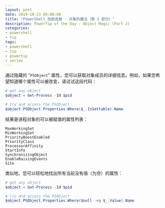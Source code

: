 ```yaml
---
layout: post
date: 2019-10-23 00:00:00
title: "PowerShell 技能连载 - 对象的魔法（第 2 部分）"
description: PowerTip of the Day - Object Magic (Part 2)
categories:
- powershell
- tip
tags:
- powershell
- tip
- powertip
- series
---
```

通过隐藏的 "`PSObject`" 属性，您可以获取对象成员的详细信息。例如，如果您希望知道哪个属性可以被改变，请试试这段代码：

```powershell
# get any object
$object = Get-Process -Id $pid

# try and access the PSObject
$object.PSObject.Properties.Where{$_.IsSettable}.Name
```

结果是进程对象的可以被赋值的属性列表：

    MaxWorkingSet
    MinWorkingSet
    PriorityBoostEnabled
    PriorityClass
    ProcessorAffinity
    StartInfo
    SynchronizingObject
    EnableRaisingEvents
    Site

类似地，您可以轻松地找出所有当前没有值（为空）的属性：

```powershell
# get any object
$object = Get-Process -Id $pid

# try and access the PSObject
$object.PSObject.Properties.Where{$null -eq $_.Value}.Name
```

<!--本文国际来源：[Object Magic (Part 2)](https://community.idera.com/database-tools/powershell/powertips/b/tips/posts/object-magic-part-2)-->

